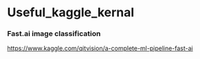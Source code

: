# Useful_kaggle_kernal


### Fast.ai image classification
https://www.kaggle.com/qitvision/a-complete-ml-pipeline-fast-ai

